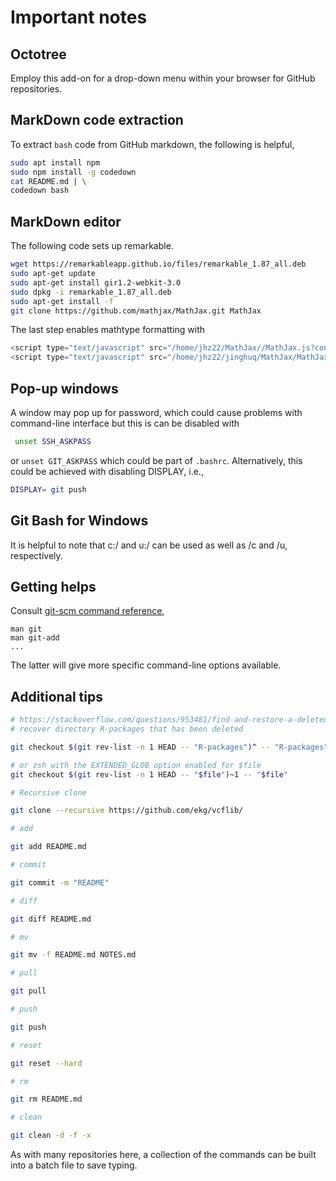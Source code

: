 # Important notes

## Octotree

Employ this add-on for a drop-down menu within your browser for GitHub repositories.

## MarkDown code extraction

To extract `bash` code from GitHub markdown, the following is helpful,

```bash
sudo apt install npm
sudo npm install -g codedown
cat README.md | \
codedown bash
```

## MarkDown editor

The following code sets up remarkable.
```bash
wget https://remarkableapp.github.io/files/remarkable_1.87_all.deb
sudo apt-get update
sudo apt-get install gir1.2-webkit-3.0
sudo dpkg -i remarkable_1.87_all.deb
sudo apt-get install -f
git clone https://github.com/mathjax/MathJax.git MathJax
```
The last step enables mathtype formatting with
```js
<script type="text/javascript" src="/home/jhz22/MathJax//MathJax.js?config=TeX-AMS-MML_HTMLorMML"></script>
<script type="text/javascript" src="/home/jhz22/jinghuq/MathJax/MathJax.js"></script>
```

## Pop-up windows

A window may pop up for password, which could cause problems with command-line interface but this is can be disabled with
```bash
 unset SSH_ASKPASS
```
or `unset GIT_ASKPASS` which could be part of `.bashrc`. Alternatively, this could be achieved with disabling DISPLAY, i.e.,
```bash
DISPLAY= git push
```

## Git Bash for Windows

It is helpful to note that c:/ and u:/ can be used as well as /c and /u, respectively.

## Getting helps

Consult [git-scm command reference](https://git-scm.com/docs/),

```
man git
man git-add
...
```
The latter will give more specific command-line options available.

## Additional tips

```bash
# https://stackoverflow.com/questions/953481/find-and-restore-a-deleted-file-in-a-git-repository
# recover directory R-packages that has been deleted

git checkout $(git rev-list -n 1 HEAD -- "R-packages")^ -- "R-packages"

# or zsh with the EXTENDED_GLOB option enabled for $file
git checkout $(git rev-list -n 1 HEAD -- "$file")~1 -- "$file"

# Recursive clone

git clone --recursive https://github.com/ekg/vcflib/

# add

git add README.md

# commit

git commit -m "README"

# diff

git diff README.md

# mv

git mv -f README.md NOTES.md

# pull

git pull

# push

git push

# reset

git reset --hard

# rm

git rm README.md

# clean

git clean -d -f -x

```
As with many repositories here, a collection of the commands can be built into a batch file to save typing.
